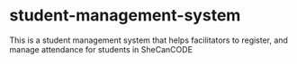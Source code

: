 # student-management-system
This is a student management system that helps facilitators to register, and manage attendance for students in SheCanCODE
